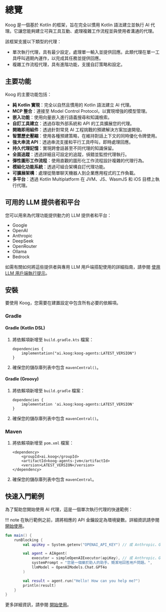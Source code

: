 # 總覽

Koog 是一個基於 Kotlin 的框架，旨在完全以慣用 Kotlin 語法建立並執行 AI 代理。它讓您能夠建立可與工具互動、處理複雜工作流程並與使用者溝通的代理。

該框架支援以下類型的代理：

*   單次執行代理，具有最少設定，處理單一輸入並提供回應。此類代理在單一工具呼叫週期內運作，以完成其任務並提供回應。
*   複雜工作流程代理，具有進階功能，支援自訂策略和設定。

## 主要功能

Koog 的主要功能包括：

-   **純 Kotlin 實現**：完全以自然且慣用的 Kotlin 語法建立 AI 代理。
-   **MCP 整合**：連接至 Model Control Protocol，以實現增強的模型管理。
-   **嵌入功能**：使用向量嵌入進行語義搜尋和知識檢索。
-   **自訂工具建立**：透過存取外部系統和 API 的工具擴展您的代理。
-   **開箱即用組件**：透過針對常見 AI 工程挑戰的預建解決方案加速開發。
-   **智慧歷史壓縮**：使用各種預建策略，在維持對話上下文的同時優化令牌使用。
-   **強大串流 API**：透過串流支援和平行工具呼叫，即時處理回應。
-   **持久代理記憶**：實現跨會話甚至不同代理的知識保留。
-   **全面追蹤**：透過詳細且可設定的追蹤，偵錯並監控代理執行。
-   **彈性圖形工作流程**：使用直觀的圖形化工作流程設計複雜的代理行為。
-   **模組化功能系統**：透過可組合架構自訂代理功能。
-   **可擴展架構**：處理從簡單聊天機器人到企業應用程式的工作負載。
-   **多平台**：透過 Kotlin Multiplatform 在 JVM、JS、WasmJS 和 iOS 目標上執行代理。

## 可用的 LLM 提供者和平台

您可以用來為代理功能提供動力的 LLM 提供者和平台：

-   Google
-   OpenAI
-   Anthropic
-   DeepSeek
-   OpenRouter
-   Ollama
-   Bedrock

如需有關如何將這些提供者與專用 LLM 用戶端搭配使用的詳細指南，請參閱 [使用 LLM 用戶端執行提示](prompt-api.md#running-prompts-with-llm-clients)。

## 安裝

要使用 Koog，您需要在建置設定中包含所有必要的依賴項。

### Gradle

#### Gradle (Kotlin DSL)

1.  將依賴項新增至 `build.gradle.kts` 檔案：

    ```
    dependencies {
        implementation("ai.koog:koog-agents:LATEST_VERSION")
    }
    ```

2.  確保您的儲存庫列表中包含 `mavenCentral()`。

#### Gradle (Groovy)

1.  將依賴項新增至 `build.gradle` 檔案：

    ```
    dependencies {
        implementation 'ai.koog:koog-agents:LATEST_VERSION'
    }
    ```

2.  確保您的儲存庫列表中包含 `mavenCentral()`。

### Maven

1.  將依賴項新增至 `pom.xml` 檔案：

    ```
    <dependency>
        <groupId>ai.koog</groupId>
        <artifactId>koog-agents-jvm</artifactId>
        <version>LATEST_VERSION</version>
    </dependency>
    ```

2.  確保您的儲存庫列表中包含 `mavenCentral`。

## 快速入門範例

為了幫助您開始使用 AI 代理，這是一個單次執行代理的快速範例：

!!! note
    在執行範例之前，請將相應的 API 金鑰設定為環境變數。詳細資訊請參閱 [開始使用](single-run-agents.md)。

<!--- INCLUDE
import ai.koog.agents.core.agent.AIAgent
import ai.koog.prompt.executor.clients.openai.OpenAIModels
import ai.koog.prompt.executor.llms.all.simpleOpenAIExecutor
import kotlinx.coroutines.runBlocking
-->
```kotlin
fun main() {
    runBlocking {
        val apiKey = System.getenv("OPENAI_API_KEY") // 或 Anthropic、Google、OpenRouter 等。

        val agent = AIAgent(
            executor = simpleOpenAIExecutor(apiKey), // 或 Anthropic、Google、OpenRouter 等。
            systemPrompt = "您是一個樂於助人的助手。簡潔地回答用戶問題。",
            llmModel = OpenAIModels.Chat.GPT4o
        )

        val result = agent.run("Hello! How can you help me?")
        println(result)
    }
}
```
<!--- KNIT example-index-01.kt -->
更多詳細資訊，請參閱 [開始使用](single-run-agents.md)。
